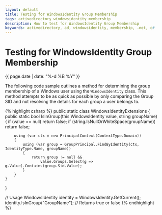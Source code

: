 ```yaml
---
layout: default
title: Testing for WindowsIdentity Group Membership
tags: activedirectory windowsidentity membership  
description: How to test for WindowsIdentity Group Membership
keywords: activedirectory, ad, windowsidentity, membership, .net, c#
---
```


# Testing for WindowsIdentity Group Membership

<p class="post-date">{{ page.date | date: "%-d %B %Y" }}</p>

The following code sample outlines a method for determining the group membership of a Windows user using the `WindowsIdentity` class. This method attempts to be as quick as possible by only comparing the Group SID and not resolving the details for each group a user belongs to.

{% highlight csharp %}
public static class WindowsIdentityExtensions
{
    public static bool IsInGroup(this WindowsIdentity value, string groupName)
    {
        if (value == null)
            return false;
        if (string.IsNullOrWhiteSpace(groupName))
            return false;

        using (var ctx = new PrincipalContext(ContextType.Domain))
        {
            using (var group = GroupPrincipal.FindByIdentity(ctx, IdentityType.Name, groupName))
            {
                return group != null &&
                    value.Groups.Select(g => g.Value).Contains(group.Sid.Value);
            }
        }
    }
}

// Usage
WindowsIdentity identity = WindowsIdentity.GetCurrent();
identity.IsInGroup("GroupName"); // Returns true or false
{% endhighlight %}